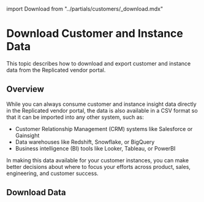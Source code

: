 import Download from "../partials/customers/_download.mdx"

# Download Customer and Instance Data

This topic describes how to download and export customer and instance data from the Replicated vendor portal.

## Overview

While you can always consume customer and instance insight data directly in the Replicated vendor portal, the data is also available in a CSV format so that it can be imported into any other system, such as:
* Customer Relationship Management (CRM) systems like Salesforce or Gainsight
* Data warehouses like Redshift, Snowflake, or BigQuery
* Business intelligence (BI) tools like Looker, Tableau, or PowerBI

In making this data available for your customer instances, you can make better decisions about where to focus your efforts across product, sales, engineering, and customer success.

## Download Data

<Download/>